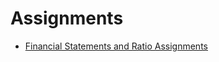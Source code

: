 # Assignments

- [Financial Statements and Ratio Assignments](http://htmlpreview.github.io/?https://github.com/Matt-Brigida/fin_302/blob/master/projects_assignments/in_class_assignments/financial_statements_and_ratios/index.html)
